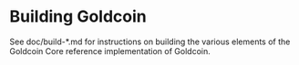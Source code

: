 Building Goldcoin
================

See doc/build-*.md for instructions on building the various
elements of the Goldcoin Core reference implementation of Goldcoin.
